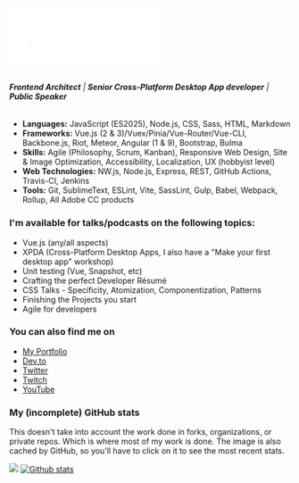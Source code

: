 <img src="https://raw.githubusercontent.com/TheJaredWilcurt/TheJaredWilcurt/master/TheJaredWilcurt.png" alt="The Jared Wilcurt logo" width="268" height="111">


###### ***Frontend Architect*** | ***Senior Cross-Platform Desktop App developer*** | ***Public Speaker***

* **Languages:** JavaScript (ES2025), Node.js, CSS, Sass, HTML, Markdown
* **Frameworks:** Vue.js (2 & 3)/Vuex/Pinia/Vue-Router/Vue-CLI, Backbone.js, Riot, Meteor, Angular (1 & 9), Bootstrap, Bulma
* **Skills:** Agile (Philosophy, Scrum, Kanban), Responsive Web Design, Site & Image Optimization, Accessibility, Localization, UX (hobbyist level)
* **Web Technologies:** NW.js, Node.js, Express, REST, GitHub Actions, Travis-CI, Jenkins
* **Tools:** Git, SublimeText, ESLint, Vite, SassLint, Gulp, Babel, Webpack, Rollup, All Adobe CC products


### I'm available for talks/podcasts on the following topics:

* Vue.js (any/all aspects)
* XPDA (Cross-Platform Desktop Apps, I also have a "Make your first desktop app" workshop)
* Unit testing (Vue, Snapshot, etc)
* Crafting the perfect Developer Résumé
* CSS Talks - Specificity, Atomization, Componentization, Patterns
* Finishing the Projects you start
* Agile for developers


### You can also find me on

* [My Portfolio](https://TheJaredWilcurt.com)
* [Dev.to](https://dev.to/TheJaredWilcurt)
* [Twitter](https://twitter.com/@TheJaredWilcurt)
* [Twitch](https://twitch.com/TheJaredWilcurt)
* [YouTube](https://youtube.com/TheJaredWilcurt)


### My (incomplete) GitHub stats

This doesn't take into account the work done in forks, organizations, or private repos. Which is where most of my work is done. The image is also cached by GitHub, so you'll have to click on it to see the most recent stats.

<a href="https://streak-stats.demolab.com/?user=TheJaredWilcurt&theme=transparent&border_radius=5&card_width=195&dates=FFFFFF&sideLabels=FFFFFF&sideNums=5325ED&border=5325ED&background=0D1117&hide_current_streak=true&hide_longest_streak=true"><img alt=" " src="https://streak-stats.demolab.com/?user=TheJaredWilcurt&theme=transparent&border_radius=5&card_width=195&dates=FFFFFF&sideLabels=FFFFFF&sideNums=5325ED&border=5325ED&background=0D1117&hide_current_streak=true&hide_longest_streak=true"></a> [![Github stats](https://github-readme-stats.vercel.app/api?username=TheJaredWilcurt&show_icons=true&title_color=5325ED&icon_color=5325ED&border_color=5325ED&bg_color=0D1117&text_color=C9D1D9&include_all_commits=true&count_private=true)](https://github-readme-stats.vercel.app/api?username=TheJaredWilcurt&show_icons=true&title_color=5325ED&icon_color=5325ED&border_color=5325ED&bg_color=0D1117&text_color=C9D1D9&include_all_commits=true&count_private=true)
